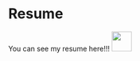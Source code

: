 # Resume
You can see my resume here!!!
<a href="https://www.codechef.com/users/nisarg_0" target="_blank"> <img src="https://icons-for-free.com/iconfiles/png/512/codechef-1324440139527402917.png" width="40" height="40"/> </a> 
